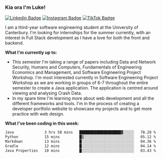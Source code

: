 ### Kia ora I'm Luke!

[![Linkedin Badge](https://img.shields.io/badge/-LinkedIn-0e76a8?style=flat-square&logo=Linkedin&logoColor=white)](https://www.linkedin.com/in/luke-stynes/)
[![Instagram Badge](https://img.shields.io/badge/-Instagram-e4405f?style=flat-square&logo=Instagram&logoColor=white)](https://www.instagram.com/luke.stynes/)
[![TikTok Badge](https://img.shields.io/badge/TikTok-Follow-blue)](https://www.tiktok.com/@luke_stynes)

I am a third-year software engineering student at the University of Canterbury. I'm looking for internships for the summer currently, with an interest in Full Stack development as I have a love for both the front and backend.

**What I'm currently up to:**
- This semester I'm taking a range of papers including Data and Network Security, Humans and Computers, Fundamentals of Engineering Economics and Management, and Software Engineering Project Workshop. I'm most interested currently in Software Engineering Project Workshop as we are working in groups of 6-7 throughout the entire semester to create a Java application. The application is centred around viewing and analysing Crash Data.
- In my spare time I'm learning more about web development and all the different frameworks and tools. I'm in the process of creating a developer portfolio website to showcase my projects and to get more practice with web design.


**What I've been coding in this week:**
<!--START_SECTION:waka-->

```txt
Java              3 hrs 58 mins   ███████████████████▓░░░░░   78.28 %
Python            15 mins         █▒░░░░░░░░░░░░░░░░░░░░░░░   05.12 %
Markdown          13 mins         █░░░░░░░░░░░░░░░░░░░░░░░░   04.36 %
Gradle            12 mins         █░░░░░░░░░░░░░░░░░░░░░░░░   04.14 %
Java Properties   10 mins         █░░░░░░░░░░░░░░░░░░░░░░░░   03.43 %
```

<!--END_SECTION:waka-->
